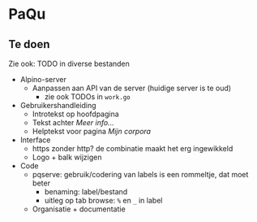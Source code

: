 # PaQu #

## Te doen ##

Zie ook: TODO in diverse bestanden

  - Alpino-server
    - Aanpassen aan API van de server (huidige server is te oud)
      - zie ook TODOs in `work.go`
  - Gebruikershandleiding
    - Introtekst op hoofdpagina
    - Tekst achter *Meer info...*
    - Helptekst voor pagina *Mijn corpora*
  - Interface
    - https zonder http? de combinatie maakt het erg ingewikkeld
    - Logo + balk wijzigen
  - Code
    - pqserve: gebruik/codering van labels is een rommeltje, dat moet beter
      - benaming: label/bestand
      - uitleg op tab browse: `%` en `_` in label
    - Organisatie + documentatie
